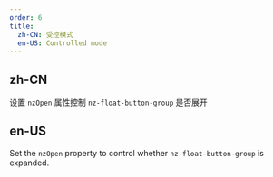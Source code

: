 ```yaml
---
order: 6
title:
  zh-CN: 受控模式
  en-US: Controlled mode
---
```


## zh-CN

设置 `nzOpen` 属性控制 `nz-float-button-group` 是否展开

## en-US

Set the `nzOpen` property to control whether `nz-float-button-group` is expanded.
